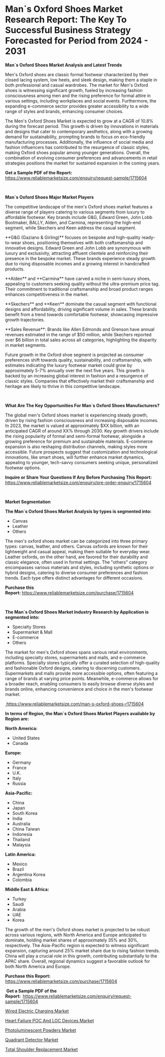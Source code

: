 <p><h1>Man`s Oxford Shoes Market Research Report: The Key To Successful Business Strategy Forecasted for Period from 2024 - 2031</h1></p><p><strong>Man`s Oxford Shoes Market Analysis and Latest Trends</strong></p>
<p><p>Men's Oxford shoes are classic formal footwear characterized by their closed lacing system, low heels, and sleek design, making them a staple in both professional and casual wardrobes. The market for Men's Oxford shoes is witnessing significant growth, fueled by increasing fashion consciousness among men and the rising preference for formal attire in various settings, including workplaces and social events. Furthermore, the expanding e-commerce sector provides greater accessibility to a wide range of styles and brands, enhancing consumer choices.</p><p>The Men's Oxford Shoes Market is expected to grow at a CAGR of 10.8% during the forecast period. This growth is driven by innovations in materials and designs that cater to contemporary aesthetics, along with a growing demand for sustainability, prompting brands to focus on eco-friendly manufacturing processes. Additionally, the influence of social media and fashion influencers has contributed to the resurgence of classic styles, making Oxford shoes popular among younger generations. Overall, the combination of evolving consumer preferences and advancements in retail strategies positions the market for sustained expansion in the coming years.</p></p>
<p><strong>Get a Sample PDF of the Report:&nbsp;</strong> <a href="https://www.reliablemarketsize.com/enquiry/request-sample/1715604?utm_campaign=1727&utm_medium=2&utm_source=Github&utm_content=ia&utm_term=23102024&utm_id=mans-oxford-shoes">https://www.reliablemarketsize.com/enquiry/request-sample/1715604</a></p>
<p>&nbsp;</p>
<p><strong>Man`s Oxford Shoes Major Market Players</strong></p>
<p><p>The competitive landscape of the men's Oxford shoes market features a diverse range of players catering to various segments from luxury to affordable footwear. Key brands include G&G, Edward Green, John Lobb Bootmaker, BALLY, Alden, and Carmina, representing the high-end segment, while Skechers and Keen address the casual segment.</p><p>**G&G (Gaziano & Girling)** focuses on bespoke and high-quality ready-to-wear shoes, positioning themselves with both craftsmanship and innovative designs. Edward Green and John Lobb are synonymous with luxury and exclusivity, attracting affluent clientele and reinforcing their presence in the bespoke market. These brands experience steady growth due to rising disposable incomes and a growing interest in handcrafted products.</p><p>**Alden** and **Carmina** have carved a niche in semi-luxury shoes, appealing to customers seeking quality without the ultra-premium price tag. Their commitment to traditional craftsmanship and broad product ranges enhances competitiveness in the market.</p><p>**Skechers** and **Keen** dominate the casual segment with functional designs and affordability, driving significant volume in sales. These brands benefit from a trend towards comfortable footwear, showcasing impressive growth trajectories.</p><p>**Sales Revenue**: Brands like Allen Edmonds and Grenson have annual revenues estimated in the range of $50 million, while Skechers reported over $6 billion in total sales across all categories, highlighting the disparity in market segments.</p><p>Future growth in the Oxford shoe segment is projected as consumer preferences shift towards quality, sustainability, and craftsmanship, with estimates indicating the luxury footwear market could grow by approximately 5-7% annually over the next five years. This growth is backed by an increasing global interest in fashion and a resurgence of classic styles. Companies that effectively market their craftsmanship and heritage are likely to thrive in this competitive landscape.</p></p>
<p>&nbsp;</p>
<p><strong>What Are The Key Opportunities For Man`s Oxford Shoes Manufacturers?</strong></p>
<p><p>The global men's Oxford shoes market is experiencing steady growth, driven by rising fashion consciousness and increasing disposable incomes. In 2023, the market is valued at approximately $XX billion, with an anticipated CAGR of around XX% through 2030. Key growth drivers include the rising popularity of formal and semi-formal footwear, alongside a growing preference for premium and sustainable materials. E-commerce expansion is also reshaping distribution channels, making styles more accessible. Future prospects suggest that customization and technological innovations, like smart shoes, will further enhance market dynamics, appealing to younger, tech-savvy consumers seeking unique, personalized footwear options.</p></p>
<p><strong>Inquire or Share Your Questions If Any Before Purchasing This Report:</strong> <a href="https://www.reliablemarketsize.com/enquiry/pre-order-enquiry/1715604?utm_campaign=1727&utm_medium=2&utm_source=Github&utm_content=ia&utm_term=23102024&utm_id=mans-oxford-shoes">https://www.reliablemarketsize.com/enquiry/pre-order-enquiry/1715604</a></p>
<p>&nbsp;</p>
<p><strong>Market Segmentation</strong></p>
<p><strong>The Man`s Oxford Shoes Market Analysis by types is segmented into:</strong></p>
<p><ul><li>Canvas</li><li>Leather</li><li>Others</li></ul></p>
<p><p>The men's oxford shoes market can be categorized into three primary types: canvas, leather, and others. Canvas oxfords are known for their lightweight and casual appeal, making them suitable for everyday wear. Leather oxfords, on the other hand, are favored for their durability and classic elegance, often used in formal settings. The "others" category encompasses various materials and styles, including synthetic options or hybrid designs, catering to diverse consumer preferences and fashion trends. Each type offers distinct advantages for different occasions.</p></p>
<p><strong>Purchase this Report:&nbsp;</strong><a href="https://www.reliablemarketsize.com/purchase/1715604?utm_campaign=1727&utm_medium=2&utm_source=Github&utm_content=ia&utm_term=23102024&utm_id=mans-oxford-shoes">https://www.reliablemarketsize.com/purchase/1715604</a></p>
<p>&nbsp;</p>
<p><strong>The Man`s Oxford Shoes Market Industry Research by Application is segmented into:</strong></p>
<p><ul><li>Specialty Stores</li><li>Supermarket & Mall</li><li>E-commerce</li><li>Others</li></ul></p>
<p><p>The market for men's Oxford shoes spans various retail environments, including specialty stores, supermarkets and malls, and e-commerce platforms. Specialty stores typically offer a curated selection of high-quality and fashionable Oxford designs, catering to discerning customers. Supermarkets and malls provide more accessible options, often featuring a range of brands at varying price points. Meanwhile, e-commerce allows for a broader reach, enabling consumers to easily browse diverse styles and brands online, enhancing convenience and choice in the men's footwear market.</p></p>
<p><a href="https://www.reliablemarketsize.com/man-s-oxford-shoes-r1715604?utm_campaign=1727&utm_medium=2&utm_source=Github&utm_content=ia&utm_term=23102024&utm_id=mans-oxford-shoes">&nbsp;https://www.reliablemarketsize.com/man-s-oxford-shoes-r1715604</a></p>
<p><strong>In terms of Region, the Man`s Oxford Shoes Market Players available by Region are:</strong></p>
<p>
    <p> <strong> North America: </strong>
        <ul>
            <li>United States</li>
            <li>Canada</li>
        </ul>
        </p> 
    <p> <strong> Europe: </strong>
        <ul>
            <li>Germany</li>
            <li>France</li>
            <li>U.K.</li>
            <li>Italy</li>
            <li>Russia</li>
        </ul>
        </p> 
    <p> <strong> Asia-Pacific: </strong>
        <ul>
            <li>China</li>
            <li>Japan</li>
            <li>South Korea</li>
            <li>India</li>
            <li>Australia</li>
            <li>China Taiwan</li>
            <li>Indonesia</li>
            <li>Thailand</li>
            <li>Malaysia</li>
        </ul>
        </p> 
    <p> <strong> Latin America: </strong>
        <ul>
            <li>Mexico</li>
            <li>Brazil</li>
            <li>Argentina Korea</li>
            <li>Colombia</li>
        </ul>
        </p> 
    <p> <strong> Middle East & Africa: </strong>
        <ul>
            <li>Turkey</li>
            <li>Saudi</li>
            <li>Arabia</li>
            <li>UAE</li>
            <li>Korea</li>
        </ul>
    </p>
    </p>
<p><p>The growth of the men's Oxford shoes market is projected to be robust across various regions, with North America and Europe anticipated to dominate, holding market shares of approximately 35% and 30%, respectively. The Asia-Pacific region is expected to witness significant expansion, capturing around 25% market share due to rising fashion trends. China will play a crucial role in this growth, contributing substantially to the APAC share. Overall, regional dynamics suggest a favorable outlook for both North America and Europe.</p></p>
<p><strong>Purchase this Report: </strong><a href="https://www.reliablemarketsize.com/purchase/1715604?utm_campaign=1727&utm_medium=2&utm_source=Github&utm_content=ia&utm_term=23102024&utm_id=mans-oxford-shoes">https://www.reliablemarketsize.com/purchase/1715604</a></p>
<p>&nbsp;<strong>Get a Sample PDF of the Report:&nbsp;&nbsp;</strong><a href="https://www.reliablemarketsize.com/enquiry/request-sample/1715604?utm_campaign=1727&utm_medium=2&utm_source=Github&utm_content=ia&utm_term=23102024&utm_id=mans-oxford-shoes">https://www.reliablemarketsize.com/enquiry/request-sample/1715604</a></p>
<p><strong></strong></p>
<p><p><a href="https://www.linkedin.com/pulse/future-trends-global-wired-electric-charging-market-insights-q91ve?utm_campaign=1727&utm_medium=2&utm_source=Github&utm_content=ia&utm_term=23102024&utm_id=mans-oxford-shoes">Wired Electric Charging Market</a></p><p><a href="https://www.linkedin.com/pulse/heart-failure-poc-loc-devices-market-revolution-2024--ttyge?utm_campaign=1727&utm_medium=2&utm_source=Github&utm_content=ia&utm_term=23102024&utm_id=mans-oxford-shoes">Heart Failure POC And LOC Devices Market</a></p><p><a href="https://www.linkedin.com/pulse/photoluminescent-powders-market-size-type-product-global-uea9e?utm_campaign=1727&utm_medium=2&utm_source=Github&utm_content=ia&utm_term=23102024&utm_id=mans-oxford-shoes">Photoluminescent Powders Market</a></p><p><a href="https://issuu.com/reportprime-2/docs/quadrant-detector-market-size-2030._2878b8bc938d02?utm_campaign=1727&utm_medium=2&utm_source=Github&utm_content=ia&utm_term=23102024&utm_id=mans-oxford-shoes">Quadrant Detector Market</a></p><p><a href="https://www.linkedin.com/pulse/total-shoulder-replacement-market-growth-segmentation-regional-siule?utm_campaign=1727&utm_medium=2&utm_source=Github&utm_content=ia&utm_term=23102024&utm_id=mans-oxford-shoes">Total Shoulder Replacement Market</a></p></p>